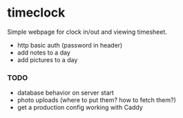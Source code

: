 # timeclock

Simple webpage for clock in/out and viewing timesheet.

- http basic auth (password in header)
- add notes to a day
- add pictures to a day


### TODO
- database behavior on server start
- photo uploads (where to put them? how to fetch them?)
- get a production config working with Caddy
